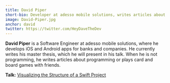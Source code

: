 ```yaml
---
title: David Piper
short-bio: Developer at adesso mobile solutions, writes articles about iOS and Swift programming
image: David-Piper.jpg
anchor: david
twitter: https://twitter.com/HeyDaveTheDev
---
```


**David Piper** is a Software Engineer at adesso mobile solutions, where he develops iOS and Android apps for banks and companies. He currently writes his master thesis, which he will present in his talk. When he is not programming, he writes articles about programming or 
plays card and board games with friends.

**Talk:** [Visualizing the Structure of a Swift Project](https://cfp.uikonf.com/proposals/24)